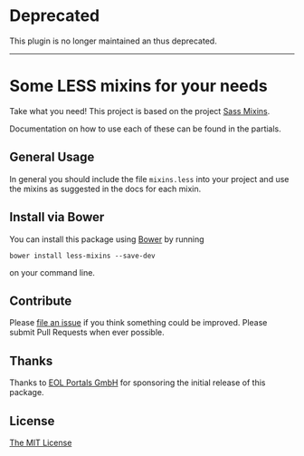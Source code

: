 # Deprecated

This plugin is no longer maintained an thus deprecated.

---

# Some LESS mixins for your needs

Take what you need!
This project is based on the project [Sass Mixins](https://github.com/drublic/Sass-Mixins).

Documentation on how to use each of these can be found in the partials.

## General Usage

In general you should include the file `mixins.less` into your project and use
the mixins as suggested in the docs for each mixin.

## Install via Bower

You can install this package using [Bower](http://bower.io/) by running

	bower install less-mixins --save-dev

on your command line.

## Contribute

Please [file an issue](issues) if you think something could be improved. Please
submit Pull Requests when ever possible.

## Thanks

Thanks to [EOL Portals GmbH](http://www.eol.de/) for sponsoring the initial
release of this package.

## License

[The MIT License](LICENSE.md)
